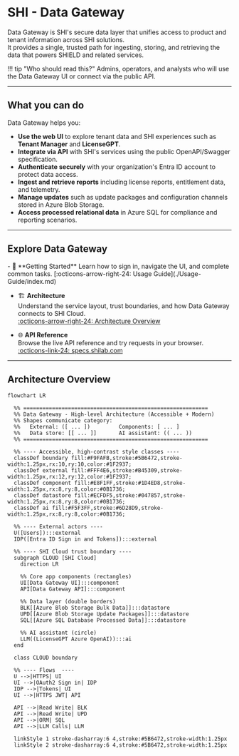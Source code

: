 # SHI - Data Gateway

Data Gateway is SHI's secure data layer that unifies access to product and tenant information across SHI solutions.  
It provides a single, trusted path for ingesting, storing, and retrieving the data that powers SHIELD and related services.

!!! tip "Who should read this?"
    Admins, operators, and analysts who will use the Data Gateway UI or connect via the public API.

---

## What you can do

Data Gateway helps you:

- **Use the web UI** to explore tenant data and SHI experiences such as **Tenant Manager** and **LicenseGPT**.
- **Integrate via API** with SHI's services using the public OpenAPI/Swagger specification.
- **Authenticate securely** with your organization's Entra ID account to protect data access.
- **Ingest and retrieve reports** including license reports, entitlement data, and telemetry.
- **Manage updates** such as update packages and configuration channels stored in Azure Blob Storage.
- **Access processed relational data** in Azure SQL for compliance and reporting scenarios.

---

## Explore Data Gateway

<div class="grid cards" markdown>
- 🧭 **Getting Started**  
  Learn how to sign in, navigate the UI, and complete common tasks.  
  [:octicons-arrow-right-24: Usage Guide](./Usage-Guide/index.md)

- 🏗️ **Architecture**  
  Understand the service layout, trust boundaries, and how Data Gateway connects to SHI Cloud.  
  [:octicons-arrow-right-24: Architecture Overview](./Architecture/index.md)

- 🌐 **API Reference**  
  Browse the live API reference and try requests in your browser.  
  [:octicons-link-24: specs.shilab.com](https://specs.shilab.com)

</div>

---

## Architecture Overview

```mermaid
flowchart LR

  %% ==========================================================
  %% Data Gateway - High-level Architecture (Accessible + Modern)
  %% Shapes communicate category:
  %%   External: ([ ... ])         Components: [ ... ]
  %%   Data store: [[ ... ]]       AI assistant: (( ... ))
  %% ==========================================================

  %% ---- Accessible, high-contrast style classes ----
  classDef boundary fill:#F9FAFB,stroke:#5B6472,stroke-width:1.25px,rx:10,ry:10,color:#1F2937;
  classDef external fill:#FFF4E6,stroke:#B45309,stroke-width:1.25px,rx:12,ry:12,color:#1F2937;
  classDef component fill:#E8F1FF,stroke:#1D4ED8,stroke-width:1.25px,rx:8,ry:8,color:#0B1736;
  classDef datastore fill:#ECFDF5,stroke:#047857,stroke-width:1.25px,rx:8,ry:8,color:#0B1736;
  classDef ai fill:#F5F3FF,stroke:#6D28D9,stroke-width:1.25px,rx:8,ry:8,color:#0B1736;

  %% ---- External actors ----
  U([Users]):::external
  IDP([Entra ID Sign in and Tokens]):::external

  %% ---- SHI Cloud trust boundary ----
  subgraph CLOUD [SHI Cloud]
    direction LR

    %% Core app components (rectangles)
    UI[Data Gateway UI]:::component
    API[Data Gateway API]:::component

    %% Data layer (double borders)
    BLK[[Azure Blob Storage Bulk Data]]:::datastore
    UPD[[Azure Blob Storage Update Packages]]:::datastore
    SQL[[Azure SQL Database Processed Data]]:::datastore

    %% AI assistant (circle)
    LLM((LicenseGPT Azure OpenAI)):::ai
  end

  class CLOUD boundary

  %% ---- Flows  ----
  U -->|HTTPS| UI
  UI -->|OAuth2 Sign in| IDP
  IDP -->|Tokens| UI
  UI -->|HTTPS JWT| API

  API -->|Read Write| BLK
  API -->|Read Write| UPD
  API -->|ORM| SQL
  API -->|LLM Calls| LLM
  
  linkStyle 1 stroke-dasharray:6 4,stroke:#5B6472,stroke-width:1.25px
  linkStyle 2 stroke-dasharray:6 4,stroke:#5B6472,stroke-width:1.25px
```

